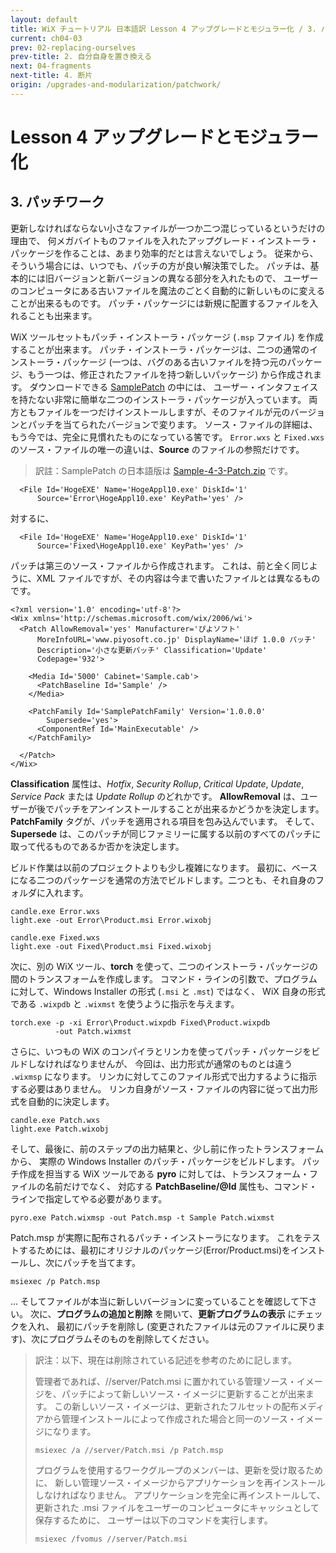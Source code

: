 ```yaml
---
layout: default
title: WiX チュートリアル 日本語訳 Lesson 4 アップグレードとモジュラー化 / 3. パッチワーク
current: ch04-03
prev: 02-replacing-ourselves
prev-title: 2. 自分自身を置き換える
next: 04-fragments
next-title: 4. 断片
origin: /upgrades-and-modularization/patchwork/
---
```

# Lesson 4 アップグレードとモジュラー化

## 3. パッチワーク

更新しなければならない小さなファイルが一つか二つ混じっているというだけの理由で、
何メガバイトものファイルを入れたアップグレード・インストーラ・パッケージを作ることは、あまり効率的だとは言えないでしょう。
従来から、そういう場合には、いつでも、パッチの方が良い解決策でした。
パッチは、基本的には旧バージョンと新バージョンの異なる部分を入れたもので、
ユーザーのコンピュータにある古いファイルを魔法のごとく自動的に新しいものに変えることが出来るものです。
パッチ・パッケージには新規に配置するファイルを入れることも出来ます。

WiX ツールセットもパッチ・インストーラ・パッケージ (`.msp` ファイル) を作成することが出来ます。
パッチ・インストーラ・パッケージは、二つの通常のインストーラ・パッケージ
(一つは、バグのある古いファイルを持つ元のパッケージ、もう一つは、修正されたファイルを持つ新しいパッケージ) から作成されます。
ダウンロードできる [SamplePatch](https://www.firegiant.com/system/files/samples/SamplePatch.zip) の中には、
ユーザー・インタフェイスを持たない非常に簡単な二つのインストーラ・パッケージが入っています。
両方ともファイルを一つだけインストールしますが、そのファイルが元のバージョンとパッチを当てられたバージョンで変ります。
ソース・ファイルの詳細は、もう今では、完全に見慣れたものになっている筈です。
`Error.wxs` と `Fixed.wxs` のソース・ファイルの唯一の違いは、**Source** のファイルの参照だけです。

> 訳註：SamplePatch の日本語版は [Sample-4-3-Patch.zip](/samples/Sample-4-3-Patch.zip) です。

      <File Id='HogeEXE' Name='HogeAppl10.exe' DiskId='1'
          Source='Error\HogeAppl10.exe' KeyPath='yes' />

対するに、

      <File Id='HogeEXE' Name='HogeAppl10.exe' DiskId='1'
          Source='Fixed\HogeAppl10.exe' KeyPath='yes' />

パッチは第三のソース・ファイルから作成されます。
これは、前と全く同じように、XML ファイルですが、その内容は今まで書いたファイルとは異なるものです。

    <?xml version='1.0' encoding='utf-8'?>
    <Wix xmlns='http://schemas.microsoft.com/wix/2006/wi'>
      <Patch AllowRemoval='yes' Manufacturer='ぴよソフト'
          MoreInfoURL='www.piyosoft.co.jp' DisplayName='ほげ 1.0.0 パッチ'
          Description='小さな更新パッチ' Classification='Update'
          Codepage='932'>

        <Media Id='5000' Cabinet='Sample.cab'>
          <PatchBaseline Id='Sample' />
        </Media>

        <PatchFamily Id='SamplePatchFamily' Version='1.0.0.0'
            Supersede='yes'>
          <ComponentRef Id='MainExecutable' />
        </PatchFamily>

      </Patch>
    </Wix>

**Classification** 属性は、*Hotfix*, *Security Rollup*, *Critical Update*, *Update*, *Service Pack* または *Update Rollup* のどれかです。
**AllowRemoval** は、ユーザーが後でパッチをアンインストールすることが出来るかどうかを決定します。
**PatchFamily** タグが、パッチを適用される項目を包み込んでいます。
そして、**Supersede** は、このパッチが同じファミリーに属する以前のすべてのパッチに取って代るものであるか否かを決定します。

ビルド作業は以前のプロジェクトよりも少し複雑になります。
最初に、ベースになる二つのパッケージを通常の方法でビルドします。二つとも、それ自身のフォルダに入れます。

    candle.exe Error.wxs
    light.exe -out Error\Product.msi Error.wixobj
    
    candle.exe Fixed.wxs
    light.exe -out Fixed\Product.msi Fixed.wixobj

次に、別の WiX ツール、**torch** を使って、二つのインストーラ・パッケージの間のトランスフォームを作成します。
コマンド・ラインの引数で、プログラムに対して、Windows Installer の形式 (`.msi` と `.mst`) ではなく、
WiX 自身の形式である `.wixpdb` と `.wixmst` を使うように指示を与えます。

    torch.exe -p -xi Error\Product.wixpdb Fixed\Product.wixpdb
              -out Patch.wixmst

さらに、いつもの WiX のコンパイラとリンカを使ってパッチ・パッケージをビルドしなければなりませんが、
今回は、出力形式が通常のものとは違う `.wixmsp` になります。
リンカに対してこのファイル形式で出力するように指示する必要はありません。
リンカ自身がソース・ファイルの内容に従って出力形式を自動的に決定します。

    candle.exe Patch.wxs
    light.exe Patch.wixobj

そして、最後に、前のステップの出力結果と、少し前に作ったトランスフォームから、
実際の Windows Installer のパッチ・パッケージをビルドします。
パッチ作成を担当する WiX ツールである **pyro** に対しては、トランスフォーム・ファイルの名前だけでなく、
対応する **PatchBaseline/@Id** 属性も、コマンド・ラインで指定してやる必要があります。

    pyro.exe Patch.wixmsp -out Patch.msp -t Sample Patch.wixmst

Patch.msp が実際に配布されるパッチ・インストーラになります。
これをテストするためには、最初にオリジナルのパッケージ(Error/Product.msi)をインストールし、次にパッチを当てます。

    msiexec /p Patch.msp

... そしてファイルが本当に新しいバージョンに変っていることを確認して下さい。
次に、**プログラムの追加と削除** を開いて、**更新プログラムの表示** にチェックを入れ、
最初にパッチを削除し (変更されたファイルは元のファイルに戻ります)、次にプログラムそのものを削除してください。

> 訳注：以下、現在は削除されている記述を参考のために記します。
>
> 管理者であれば、//server/Patch.msi に置かれている管理ソース・イメージを、パッチによって新しいソース・イメージに更新することが出来ます。
> この新しいソース・イメージは、更新されたフルセットの配布メディアから管理インストールによって作成された場合と同一のソース・イメージになります。
>
>     msiexec /a //server/Patch.msi /p Patch.msp
> 
> プログラムを使用するワークグループのメンバーは、更新を受け取るために、
> 新しい管理ソース・イメージからアプリケーションを再インストールしなければなりません。
> アプリケーションを完全に再インストールして、更新された .msi ファイルをユーザーのコンピュータにキャッシュとして保存するために、
> ユーザーは以下のコマンドを実行します。
> 
>     msiexec /fvomus //server/Patch.msi